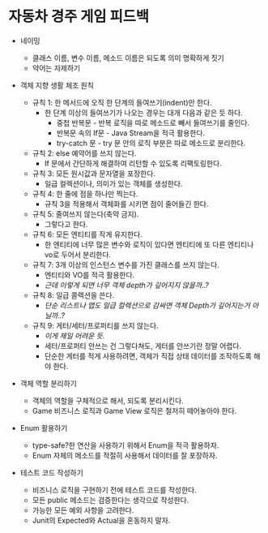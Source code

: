 # 자동차 경주 게임 피드백
* 네이밍
    * 클래스 이름, 변수 이름, 메소드 이름은 되도록 의미 명확하게 짓기
    * 약어는 자제하기
    
* 객체 지향 생활 체조 원칙
    * 규칙 1: 한 메서드에 오직 한 단계의 들여쓰기(indent)만 한다.
        * 한 단계 이상의 들여쓰기가 나오는 경우는 대개 다음과 같은 듯 하다.
            * 중첩 반복문 - 반복 로직을 따로 메소드로 빼서 들여쓰기를 줄인다.
            * 반복문 속의 If문 - Java Stream을 적극 활용한다.
            * try-catch 문 - try 문 안의 로직 부분은 따로 메소드로 분리한다.
    * 규칙 2: else 예약어를 쓰지 않는다.
        * If 문에서 간단하게 해결하여 리턴할 수 있도록 리팩토링한다.
    * 규칙 3: 모든 원시값과 문자열을 포장한다.
        * 일급 컬렉션이나, 의미가 있는 객체를 생성한다.
    * 규칙 4: 한 줄에 점을 하나만 찍는다.
        * 규칙 3을 적용해서 객체화를 시키면 점이 줄어들긴 한다. 
    * 규칙 5: 줄여쓰지 않는다(축약 금지).
        * 그렇다고 한다.
    * 규칙 6: 모든 엔티티를 작게 유지한다.
        * 한 엔티티에 너무 많은 변수와 로직이 있다면 엔티티에 또 다른 엔티티나 vo로 두어서 분리한다.
    * 규칙 7: 3개 이상의 인스턴스 변수를 가진 클래스를 쓰지 않는다.
        * 엔티티와 VO를 적극 활용한다.
        * _근데 이렇게 되면 너무 객체 depth가 깊어지지 않을까..?_
    * 규칙 8: 일급 콜렉션을 쓴다.
        * _단순 리스트나 맵도 일급 컬렉션으로 감싸면 객체 Depth가 깊어지는거 아닐까..?_
    * 규칙 9: 게터/세터/프로퍼티를 쓰지 않는다.
        * _이게 제일 어려운 듯._
        * 세터/프로퍼티 안쓰는 건 그렇다쳐도, 게터를 안쓰기란 정말 어렵다.
        * 단순한 게터를 적게 사용하려면, 객체가 직접 상태 데이터를 조작하도록 해야 한다.
        
* 객체 역할 분리하기
    * 객체의 역할을 구체적으로 해서, 되도록 분리시킨다.
    * Game 비즈니스 로직과 Game View 로직은 철저히 떼어놓아야 한다.
    
* Enum 활용하기
    * type-safe?한 연산을 사용하기 위해서 Enum을 적극 활용하자.
    * Enum 자체의 메소드를 적절히 사용해서 데이터를 잘 포장하자.
    
* 테스트 코드 작성하기
    * 비즈니스 로직을 구현하기 전에 테스트 코드를 작성한다.
    * 모든 public 메소드는 검증한다는 생각으로 작성한다.
    * 가능한 모든 예외 사항을 고려한다.
    * Junit의 Expected와 Actual을 혼동하지 말자.
    
        

